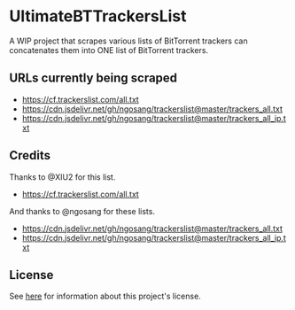 # UltimateBTTrackersList
A WIP project that scrapes various lists of BitTorrent trackers can concatenates them into ONE list of BitTorrent trackers.

## URLs currently being scraped

* https://cf.trackerslist.com/all.txt
* https://cdn.jsdelivr.net/gh/ngosang/trackerslist@master/trackers_all.txt
* https://cdn.jsdelivr.net/gh/ngosang/trackerslist@master/trackers_all_ip.txt

## Credits

Thanks to @XIU2 for this list.
* https://cf.trackerslist.com/all.txt

And thanks to @ngosang for these lists.
* https://cdn.jsdelivr.net/gh/ngosang/trackerslist@master/trackers_all.txt
* https://cdn.jsdelivr.net/gh/ngosang/trackerslist@master/trackers_all_ip.txt

## License
See [here](./LICENSE) for information about this project's license.
